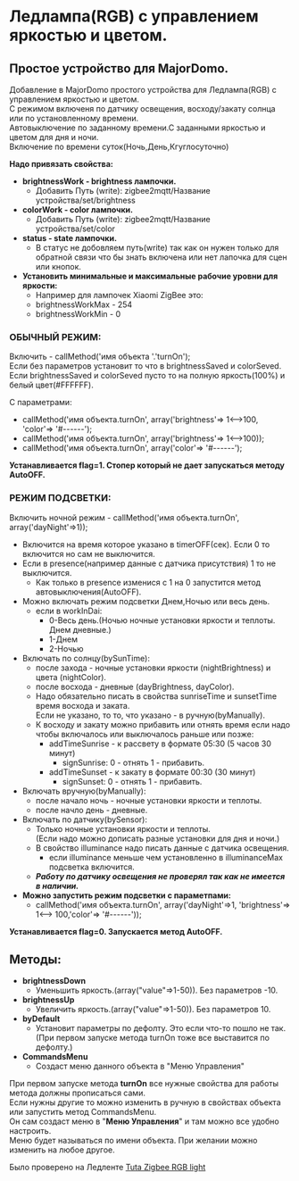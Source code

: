 # **Ледлампа(RGB) с управлением яркостью и цветом.**
## **Простое устройство для MajorDomo.**  
Добавление в MajorDomo простого устройства для Ледлампа(RGB) с управлением яркостью и цветом.   
С режимом включеня по датчику освещения, восходу/закату солнца или по установленному времени.  
Автовыключение по заданному времени.С заданными яркостью и цветом для дня и ночи.  
Включение по времени суток(Ночь,День,Кгуглосуточно)

**Надо привязать свойства:**

- **brightnessWork - brightness лампочки.**
  - Добавить Путь (write): zigbee2mqtt/Название устройства/set/brightness
- **colorWork - color лампочки.**
  - Добавить Путь (write): zigbee2mqtt/Название устройства/set/color
- **status - state лампочки.**
  - В статус не добовляем путь(write) так как он нужен только для обратной связи
    что бы знать включена или нет лапочка для сцен или кнопок.
- **Установить минимальные и максимальные рабочие уровни для яркости:**
  - Например для лампочек Xiaomi ZigBee это:
   - brightnessWorkMax - 254
   - brightnessWorkMin - 0

### **ОБЫЧНЫЙ РЕЖИМ:**

Включить - callMethod('имя объекта '.'turnOn');  
Если без параметров установит то что в brightnessSaved и colorSeved.  
Если brightnessSaved и colorSeved пусто то на полную яркость(100%) и белый цвет(#FFFFFF).  

С параметрами:
- callMethod('имя объекта.turnOn', array('brightness'=> 1<-->100, 'color'=> '#------');  
- callMethod('имя объекта.turnOn', array('brightness'=> 1<-->100));  
- callMethod('имя объекта.turnOn', array('color'=> '#------');  

**Устанавливается flag=1. Стопер который не дает запускаться методу AutoOFF.**

### **РЕЖИМ ПОДСВЕТКИ:**

Включить ночной режим - callMethod('имя объекта.turnOn', array('dayNight'=>1));  
- Включится на время которое указано в timerOFF(сек). Если 0 то включится но сам не выключится.  
- Если в presence(например данные с датчика присутствия) 1 то не выключится.  
  - Как только в presence изменися с 1 на 0 запустится метод автовыключения(AutoOFF).    
- Можно включать режим подсветки Днем,Ночью или весь день.  
  - если в workInDai:   
    + 0-Весь день.(Ночью ночные установки яркости и теплоты. Днем дневные.)  
    + 1-Днем  
    + 2-Ночью  
- Включать по солнцу(bySunTime):  
  - после захода - ночные установки яркости (nightBrightness) и цвета (nightColor).  
  - после восхода - дневные (dayBrightness, dayColor).  
  - Надо обязательно писать в свойства sunriseTime и sunsetTime время восхода и заката.  
    Если не указано, то то, что указано - в ручную(byManually).  
  - К восходу и закату можно прибавить или отнять время если надо чтобы включалось или выключалось раньше или позже:
    - addTimeSunrise - к рассвету в формате 05:30 (5 часов 30 минут)
      - signSunrise:  0 - отнять 1 - прибавить.
    - addTimeSunset  - к закату в формате 00:30 (30 минут)
      - signSunset:  0 - отнять 1 - прибавить.  
- Включать вручную(byManually):  
    - после начало ночь - ночные установки яркости и теплоты.  
    - после начло день - дневные.  
- Включать по датчику(bySensor):  
    - Только ночные установки яркости и теплоты.  
      (Если надо можно дописать разные установки для дня и ночи.)  
    - В свойство illuminance надо писать данные с датчика освещения.  
      - если illuminance меньше чем установленно в illuminanceMax подсветка включится.  
    - ***Работу по датчику освещения не проверял так как не имеется в наличии.***  
- **Можно запустить режим подсветки с параметпами:**
  - callMethod('имя объекта.turnOn', array('dayNight'=>1, 'brightness'=> 1<--> 100,'color'=> '#------'));


**Устанавливается flag=0. Запускается метод AutoOFF.**

## **Методы:**

- **brightnessDown**  
  - Уменьшить яркость.(array("value"=>1-50)). Без  параметров -10.
- **brightnessUp**  
  - Увеличить яркость.(array("value"=>1-50)). Без  параметров 10.
- **byDefault** 
  - Установит параметры по дефолту. Это если что-то пошло не так.  
    (При первом запуске метода turnOn тоже все выставится по дефолту.)
- **CommandsMenu** 
  - Создаст меню данного объекта в "Меню Управления"

При первом запуске метода **turnOn** все нужные свойства для работы метода должны прописаться сами.  
Если нужны другие то можно изменить в ручную в свойствах объекта или запустить метод CommandsMenu.  
Он сам создаст меню в "**Меню Управления**" и там можно все удобно настроить.  
Меню будет называться по имени объекта. При желании можно изменить на любое другое.  

Было проверено на Ледленте [Tuta Zigbee RGB light](https://www.zigbee2mqtt.io/devices/TS0503B.html "zigbee2mqtt.io")  
